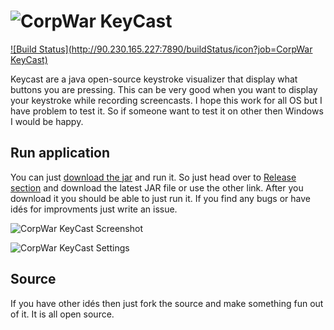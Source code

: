 ![CorpWar KeyCast](http://www.corpwar.net/wp-content/uploads/2015/07/keycast.png)
=======

[![Build Status](http://90.230.165.227:7890/buildStatus/icon?job=CorpWar KeyCast)](http://90.230.165.227:7890/job/CorpWar%20KeyCast/)

Keycast are a java open-source keystroke visualizer that display what buttons you are pressing. This can be very good when you want to display your keystroke while recording screencasts. I hope this work for all OS but I have problem to test it. So if someone want to test it on other then Windows I would be happy.

## Run application
You can just [download the jar](https://github.com/CorpWar/keycast/releases/download/v0.95/corpwar-keycast-all-0.95.jar) and run it. So just head over to [Release section](https://github.com/CorpWar/keycast/releases) and download the latest JAR file or use the other link. After you download it you should be able to just run it. If you find any bugs or have idés for improvments just write an issue.

![CorpWar KeyCast Screenshot](http://www.corpwar.net/wp-content/uploads/2015/07/KeyCast_mainScreen.png)

![CorpWar KeyCast Settings](http://www.corpwar.net/wp-content/uploads/2015/07/KeyCast_settings.png)

## Source
If you have other idés then just fork the source and make something fun out of it. It is all open source.
